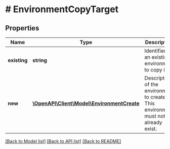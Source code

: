 # # EnvironmentCopyTarget

## Properties

Name | Type | Description | Notes
------------ | ------------- | ------------- | -------------
**existing** | **string** | Identifier of an existing environment to copy into | [optional]
**new** | [**\OpenAPI\Client\Model\EnvironmentCreate**](EnvironmentCreate.md) | Description of the environment to create. This environment must not already exist. | [optional]

[[Back to Model list]](../../README.md#models) [[Back to API list]](../../README.md#endpoints) [[Back to README]](../../README.md)
